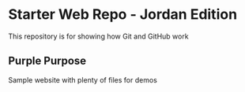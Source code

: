 # Starter Web Repo - Jordan Edition

This repository is for showing how Git and GitHub work

## Purple Purpose

Sample website with plenty of files for demos